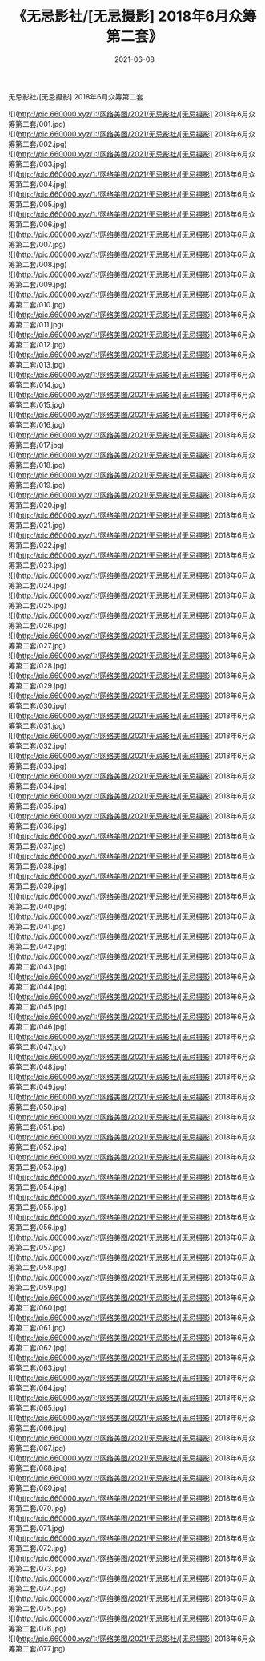 ﻿---
layout: post
title:  《无忌影社/[无忌摄影] 2018年6月众筹第二套》
date:   2021-06-08
img: http://pic.660000.xyz/1:/网络美图/2021/无忌影社/[无忌摄影] 2018年6月众筹第二套/000.jpg
categories: [美女, 清纯, 唯美]
---

无忌影社/[无忌摄影] 2018年6月众筹第二套

 ![](http://pic.660000.xyz/1:/网络美图/2021/无忌影社/[无忌摄影] 2018年6月众筹第二套/001.jpg) <br>![](http://pic.660000.xyz/1:/网络美图/2021/无忌影社/[无忌摄影] 2018年6月众筹第二套/002.jpg) <br>![](http://pic.660000.xyz/1:/网络美图/2021/无忌影社/[无忌摄影] 2018年6月众筹第二套/003.jpg) <br>![](http://pic.660000.xyz/1:/网络美图/2021/无忌影社/[无忌摄影] 2018年6月众筹第二套/004.jpg) <br>![](http://pic.660000.xyz/1:/网络美图/2021/无忌影社/[无忌摄影] 2018年6月众筹第二套/005.jpg) <br>![](http://pic.660000.xyz/1:/网络美图/2021/无忌影社/[无忌摄影] 2018年6月众筹第二套/006.jpg) <br>![](http://pic.660000.xyz/1:/网络美图/2021/无忌影社/[无忌摄影] 2018年6月众筹第二套/007.jpg) <br>![](http://pic.660000.xyz/1:/网络美图/2021/无忌影社/[无忌摄影] 2018年6月众筹第二套/008.jpg) <br>![](http://pic.660000.xyz/1:/网络美图/2021/无忌影社/[无忌摄影] 2018年6月众筹第二套/009.jpg) <br>![](http://pic.660000.xyz/1:/网络美图/2021/无忌影社/[无忌摄影] 2018年6月众筹第二套/010.jpg) <br>![](http://pic.660000.xyz/1:/网络美图/2021/无忌影社/[无忌摄影] 2018年6月众筹第二套/011.jpg) <br>![](http://pic.660000.xyz/1:/网络美图/2021/无忌影社/[无忌摄影] 2018年6月众筹第二套/012.jpg) <br>![](http://pic.660000.xyz/1:/网络美图/2021/无忌影社/[无忌摄影] 2018年6月众筹第二套/013.jpg) <br>![](http://pic.660000.xyz/1:/网络美图/2021/无忌影社/[无忌摄影] 2018年6月众筹第二套/014.jpg) <br>![](http://pic.660000.xyz/1:/网络美图/2021/无忌影社/[无忌摄影] 2018年6月众筹第二套/015.jpg) <br>![](http://pic.660000.xyz/1:/网络美图/2021/无忌影社/[无忌摄影] 2018年6月众筹第二套/016.jpg) <br>![](http://pic.660000.xyz/1:/网络美图/2021/无忌影社/[无忌摄影] 2018年6月众筹第二套/017.jpg) <br>![](http://pic.660000.xyz/1:/网络美图/2021/无忌影社/[无忌摄影] 2018年6月众筹第二套/018.jpg) <br>![](http://pic.660000.xyz/1:/网络美图/2021/无忌影社/[无忌摄影] 2018年6月众筹第二套/019.jpg) <br>![](http://pic.660000.xyz/1:/网络美图/2021/无忌影社/[无忌摄影] 2018年6月众筹第二套/020.jpg) <br>![](http://pic.660000.xyz/1:/网络美图/2021/无忌影社/[无忌摄影] 2018年6月众筹第二套/021.jpg) <br>![](http://pic.660000.xyz/1:/网络美图/2021/无忌影社/[无忌摄影] 2018年6月众筹第二套/022.jpg) <br>![](http://pic.660000.xyz/1:/网络美图/2021/无忌影社/[无忌摄影] 2018年6月众筹第二套/023.jpg) <br>![](http://pic.660000.xyz/1:/网络美图/2021/无忌影社/[无忌摄影] 2018年6月众筹第二套/024.jpg) <br>![](http://pic.660000.xyz/1:/网络美图/2021/无忌影社/[无忌摄影] 2018年6月众筹第二套/025.jpg) <br>![](http://pic.660000.xyz/1:/网络美图/2021/无忌影社/[无忌摄影] 2018年6月众筹第二套/026.jpg) <br>![](http://pic.660000.xyz/1:/网络美图/2021/无忌影社/[无忌摄影] 2018年6月众筹第二套/027.jpg) <br>![](http://pic.660000.xyz/1:/网络美图/2021/无忌影社/[无忌摄影] 2018年6月众筹第二套/028.jpg) <br>![](http://pic.660000.xyz/1:/网络美图/2021/无忌影社/[无忌摄影] 2018年6月众筹第二套/029.jpg) <br>![](http://pic.660000.xyz/1:/网络美图/2021/无忌影社/[无忌摄影] 2018年6月众筹第二套/030.jpg) <br>![](http://pic.660000.xyz/1:/网络美图/2021/无忌影社/[无忌摄影] 2018年6月众筹第二套/031.jpg) <br>![](http://pic.660000.xyz/1:/网络美图/2021/无忌影社/[无忌摄影] 2018年6月众筹第二套/032.jpg) <br>![](http://pic.660000.xyz/1:/网络美图/2021/无忌影社/[无忌摄影] 2018年6月众筹第二套/033.jpg) <br>![](http://pic.660000.xyz/1:/网络美图/2021/无忌影社/[无忌摄影] 2018年6月众筹第二套/034.jpg) <br>![](http://pic.660000.xyz/1:/网络美图/2021/无忌影社/[无忌摄影] 2018年6月众筹第二套/035.jpg) <br>![](http://pic.660000.xyz/1:/网络美图/2021/无忌影社/[无忌摄影] 2018年6月众筹第二套/036.jpg) <br>![](http://pic.660000.xyz/1:/网络美图/2021/无忌影社/[无忌摄影] 2018年6月众筹第二套/037.jpg) <br>![](http://pic.660000.xyz/1:/网络美图/2021/无忌影社/[无忌摄影] 2018年6月众筹第二套/038.jpg) <br>![](http://pic.660000.xyz/1:/网络美图/2021/无忌影社/[无忌摄影] 2018年6月众筹第二套/039.jpg) <br>![](http://pic.660000.xyz/1:/网络美图/2021/无忌影社/[无忌摄影] 2018年6月众筹第二套/040.jpg) <br>![](http://pic.660000.xyz/1:/网络美图/2021/无忌影社/[无忌摄影] 2018年6月众筹第二套/041.jpg) <br>![](http://pic.660000.xyz/1:/网络美图/2021/无忌影社/[无忌摄影] 2018年6月众筹第二套/042.jpg) <br>![](http://pic.660000.xyz/1:/网络美图/2021/无忌影社/[无忌摄影] 2018年6月众筹第二套/043.jpg) <br>![](http://pic.660000.xyz/1:/网络美图/2021/无忌影社/[无忌摄影] 2018年6月众筹第二套/044.jpg) <br>![](http://pic.660000.xyz/1:/网络美图/2021/无忌影社/[无忌摄影] 2018年6月众筹第二套/045.jpg) <br>![](http://pic.660000.xyz/1:/网络美图/2021/无忌影社/[无忌摄影] 2018年6月众筹第二套/046.jpg) <br>![](http://pic.660000.xyz/1:/网络美图/2021/无忌影社/[无忌摄影] 2018年6月众筹第二套/047.jpg) <br>![](http://pic.660000.xyz/1:/网络美图/2021/无忌影社/[无忌摄影] 2018年6月众筹第二套/048.jpg) <br>![](http://pic.660000.xyz/1:/网络美图/2021/无忌影社/[无忌摄影] 2018年6月众筹第二套/049.jpg) <br>![](http://pic.660000.xyz/1:/网络美图/2021/无忌影社/[无忌摄影] 2018年6月众筹第二套/050.jpg) <br>![](http://pic.660000.xyz/1:/网络美图/2021/无忌影社/[无忌摄影] 2018年6月众筹第二套/051.jpg) <br>![](http://pic.660000.xyz/1:/网络美图/2021/无忌影社/[无忌摄影] 2018年6月众筹第二套/052.jpg) <br>![](http://pic.660000.xyz/1:/网络美图/2021/无忌影社/[无忌摄影] 2018年6月众筹第二套/053.jpg) <br>![](http://pic.660000.xyz/1:/网络美图/2021/无忌影社/[无忌摄影] 2018年6月众筹第二套/054.jpg) <br>![](http://pic.660000.xyz/1:/网络美图/2021/无忌影社/[无忌摄影] 2018年6月众筹第二套/055.jpg) <br>![](http://pic.660000.xyz/1:/网络美图/2021/无忌影社/[无忌摄影] 2018年6月众筹第二套/056.jpg) <br>![](http://pic.660000.xyz/1:/网络美图/2021/无忌影社/[无忌摄影] 2018年6月众筹第二套/057.jpg) <br>![](http://pic.660000.xyz/1:/网络美图/2021/无忌影社/[无忌摄影] 2018年6月众筹第二套/058.jpg) <br>![](http://pic.660000.xyz/1:/网络美图/2021/无忌影社/[无忌摄影] 2018年6月众筹第二套/059.jpg) <br>![](http://pic.660000.xyz/1:/网络美图/2021/无忌影社/[无忌摄影] 2018年6月众筹第二套/060.jpg) <br>![](http://pic.660000.xyz/1:/网络美图/2021/无忌影社/[无忌摄影] 2018年6月众筹第二套/061.jpg) <br>![](http://pic.660000.xyz/1:/网络美图/2021/无忌影社/[无忌摄影] 2018年6月众筹第二套/062.jpg) <br>![](http://pic.660000.xyz/1:/网络美图/2021/无忌影社/[无忌摄影] 2018年6月众筹第二套/063.jpg) <br>![](http://pic.660000.xyz/1:/网络美图/2021/无忌影社/[无忌摄影] 2018年6月众筹第二套/064.jpg) <br>![](http://pic.660000.xyz/1:/网络美图/2021/无忌影社/[无忌摄影] 2018年6月众筹第二套/065.jpg) <br>![](http://pic.660000.xyz/1:/网络美图/2021/无忌影社/[无忌摄影] 2018年6月众筹第二套/066.jpg) <br>![](http://pic.660000.xyz/1:/网络美图/2021/无忌影社/[无忌摄影] 2018年6月众筹第二套/067.jpg) <br>![](http://pic.660000.xyz/1:/网络美图/2021/无忌影社/[无忌摄影] 2018年6月众筹第二套/068.jpg) <br>![](http://pic.660000.xyz/1:/网络美图/2021/无忌影社/[无忌摄影] 2018年6月众筹第二套/069.jpg) <br>![](http://pic.660000.xyz/1:/网络美图/2021/无忌影社/[无忌摄影] 2018年6月众筹第二套/070.jpg) <br>![](http://pic.660000.xyz/1:/网络美图/2021/无忌影社/[无忌摄影] 2018年6月众筹第二套/071.jpg) <br>![](http://pic.660000.xyz/1:/网络美图/2021/无忌影社/[无忌摄影] 2018年6月众筹第二套/072.jpg) <br>![](http://pic.660000.xyz/1:/网络美图/2021/无忌影社/[无忌摄影] 2018年6月众筹第二套/073.jpg) <br>![](http://pic.660000.xyz/1:/网络美图/2021/无忌影社/[无忌摄影] 2018年6月众筹第二套/074.jpg) <br>![](http://pic.660000.xyz/1:/网络美图/2021/无忌影社/[无忌摄影] 2018年6月众筹第二套/075.jpg) <br>![](http://pic.660000.xyz/1:/网络美图/2021/无忌影社/[无忌摄影] 2018年6月众筹第二套/076.jpg) <br>![](http://pic.660000.xyz/1:/网络美图/2021/无忌影社/[无忌摄影] 2018年6月众筹第二套/077.jpg) <br>